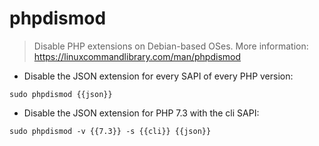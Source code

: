 # phpdismod

> Disable PHP extensions on Debian-based OSes.
> More information: https://linuxcommandlibrary.com/man/phpdismod

- Disable the JSON extension for every SAPI of every PHP version:

`sudo phpdismod {{json}}`

- Disable the JSON extension for PHP 7.3 with the cli SAPI:

`sudo phpdismod -v {{7.3}} -s {{cli}} {{json}}`
